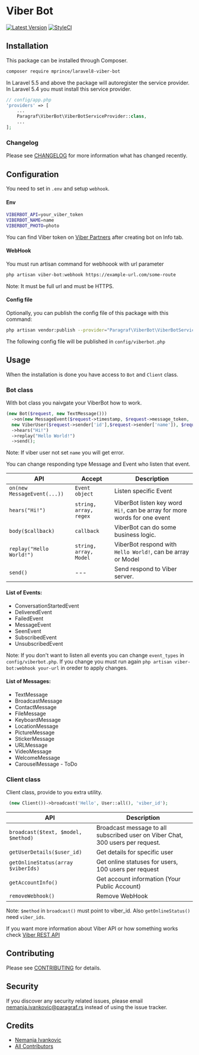 # Viber Bot

[![Latest Version](https://img.shields.io/github/release/paragraf-lex/viber-bot.svg?style=flat-square)](https://github.com/paragraf-lex/viber-bot/releases)
[![StyleCI](https://styleci.io/repos/164611937/shield)](https://styleci.io/repos/164611937)

## Installation

This package can be installed through Composer.

``` bash
composer require mprince/laravel8-viber-bot
```

In Laravel 5.5 and above the package will autoregister the service provider. In Laravel 5.4 you must install this service provider.

```php
// config/app.php
'providers' => [
    ...
    Paragraf\ViberBot\ViberBotServiceProvider::class,
    ...
];
```

### Changelog

Please see [CHANGELOG](CHANGELOG.md) for more information what has changed recently.



## Configuration

You need to set in `.env` and setup `webhook`.

#### Env
```bash
VIBERBOT_API=your_viber_token
VIBERBOT_NAME=name
VIBERBOT_PHOTO=photo
```
You can find Viber token on [Viber Partners](https://partners.viber.com) after creating bot on Info tab.

#### WebHook
You must run artisan command for webhoook with url parameter
```bash
php artisan viber-bot:webhook https://example-url.com/some-route
```
Note: It must be full url and must be HTTPS.

#### Config file
Optionally, you can publish the config file of this package with this command:

``` bash
php artisan vendor:publish --provider="Paragraf\ViberBot\ViberBotServiceProvider"
```

The following config file will be published in `config/viberbot.php`

## Usage

When the installation is done you have access to `Bot` and `Client` class.

### Bot class

With bot class you naivgate your ViberBot how to work.

```php 
(new Bot($request, new TextMessage()))
  ->on(new MessageEvent($request->timestamp, $request->message_token, 
  new ViberUser($request->sender['id'],$request->sender['name']), $request->message))
  ->hears("Hi!")
  ->replay("Hello World!")
  ->send();
```
Note: If viber user not set `name` you will get error.

You can change responding type Message and Event who listen that event.

| API | Accept | Description |
| --- | --- | --- |
| `on(new MessageEvent(...))` | `Event object` | Listen specific Event |
| `hears("Hi!")` | `string, array, regex` | ViberBot listen key word `Hi!`, can be array for more words for one event |
| `body($callback)` | `callback` | ViberBot can do some business logic. |
| `replay("Hello World!")` | `string, array, Model` | ViberBot respond with `Hello World!`, can be array or Model |
| `send()` | --- | Send respond to Viber server. |


#### List of Events:

 - ConversationStartedEvent
 - DeliveredEvent
 - FailedEvent
 - MessageEvent
 - SeenEvent
 - SubscribedEvent
 - UnsubscribedEvent
 
 Note: 
 If you don't want to listen all events you can change `event_types` in `config/viberbot.php`.
 If you change you must run again `php artisan viber-bot:webhook your-url` in oreder to apply changes.
 
 
#### List of Messages:
 
 - TextMessage
 - BroadcastMessage
 - ContactMessage
 - FileMessage
 - KeyboardMessage
 - LocationMessage
 - PictureMessage
 - StickerMessage
 - URLMessage
 - VideoMessage
 - WelcomeMessage
 - CarouselMessage - ToDo

### Client class

Client class, provide to you extra utility.

```php 
 (new Client())->broadcast('Hello', User::all(), 'viber_id');
```

| API |Description |
| --- | --- |
| `broadcast($text, $model, $method)` | Broadcast message to all subscribed user on Viber Chat, 300 users per request. |
| `getUserDetails($user_id)` | Get details for specific user |
| `getOnlineStatus(array $viberIds)` | Get online statuses for users, 100 users per request |
| `getAccountInfo()` | Get account information (Your Public Account) |
| `removeWebhook()` | Remove WebHook |

Note: `$method` in `broadcast()` must point to viber_id. Also `getOnlineStatus()` need `viber_ids`.

If you want more information about Viber API or how something works check [Viber REST API](https://developers.viber.com/docs/api/rest-bot-api/)

## Contributing

Please see [CONTRIBUTING](CONTRIBUTING.md) for details.

## Security

If you discover any security related issues, please email nemanja.ivankovic@paragraf.rs instead of using the issue tracker.

## Credits

- [Nemanja Ivankovic](https://github.com/necko1996)
- [All Contributors](../../contributors)
